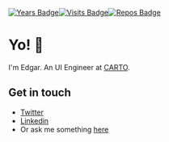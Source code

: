 [![Years Badge](https://badges.pufler.dev/years/puf17640)](https://badges.pufler.dev)[![Visits Badge](https://badges.pufler.dev/visits/puf17640/git-badges)](https://badges.pufler.dev)[![Repos Badge](https://badges.pufler.dev/repos/puf17640)](https://badges.pufler.dev)

# Yo! 👋

I'm Edgar. An UI Engineer at [CARTO](https://carto.com/).


## Get in touch 

- [Twitter](https://twitter.com/BuiltByEdgar)
- [Linkedin](https://www.linkedin.com/in/edgar-bermejo/)
- Or ask me something [here](https://github.com/builtbyedgar/builtbyedgar/issues)
